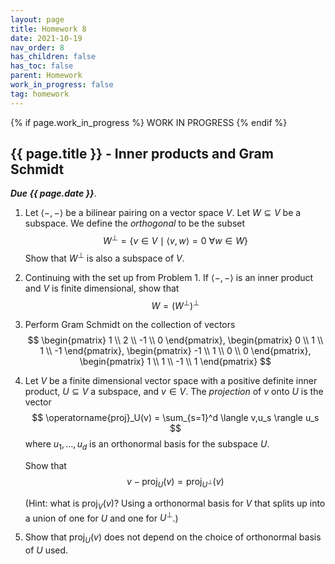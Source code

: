 ```yaml
---
layout: page
title: Homework 8
date: 2021-10-19
nav_order: 8
has_children: false
has_toc: false
parent: Homework
work_in_progress: false
tag: homework 
---
```


{% if page.work_in_progress %}
    WORK IN PROGRESS
{% endif %}

## {{ page.title }} - Inner products and Gram Schmidt

**_Due {{ page.date }}_**. 

1. Let $\langle -,- \rangle$ be a bilinear pairing on a vector 
space $V$. Let $W \subseteq V$ be a subspace. We define the 
_orthogonal_ to be the subset  
$$
    W^{\perp} = \lbrace v \in V \mid \langle v,w \rangle = 0 ~\forall w \in W \rbrace
$$
Show that $W^{\perp}$ is also a subspace of $V$. 

2. Continuing with the set up from Problem 1. If $\langle -,- \rangle$ is an 
inner product and $V$ is finite dimensional, show that 
$$
    W = \left( W^{\perp} \right)^{\perp}
$$

3. Perform Gram Schmidt on the collection of vectors 
$$
    \begin{pmatrix} 1 \\ 2 \\ -1 \\ 0 \end{pmatrix}, 
    \begin{pmatrix} 0 \\ 1 \\ 1 \\ -1 \end{pmatrix}, 
    \begin{pmatrix} -1 \\ 1 \\ 0 \\ 0 \end{pmatrix}, 
    \begin{pmatrix} 1 \\ 1 \\ -1 \\ 1 \end{pmatrix}
$$

4. Let $V$ be a finite dimensional vector space with a positive definite inner product, 
    $U \subseteq V$ a subspace, and $v \in V$. 
    The _projection_ of $v$ onto $U$ is the vector 
    $$
        \operatorname{proj}_U(v) = \sum_{s=1}^d \langle v,u_s \rangle u_s
    $$
    where $u_1,\ldots,u_d$ is an orthonormal basis for the subspace $U$.

    Show that 
    $$
        v - \operatorname{proj}_{U}(v) = \operatorname{proj}_{U^{\perp}}(v)
    $$

    (Hint: what is $\operatorname{proj}_V(v)$? Using a orthonormal basis for $V$ that 
    splits up into a union of one for $U$ and one for $U^\perp$.)

5. Show that $\operatorname{proj}_U(v)$ does not depend on the choice of orthonormal basis 
of $U$ used. 



